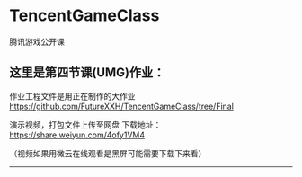 # TencentGameClass
腾讯游戏公开课

这里是第四节课(UMG)作业：
-------
作业工程文件是用正在制作的大作业 https://github.com/FutureXXH/TencentGameClass/tree/Final


演示视频，打包文件上传至网盘 下载地址：https://share.weiyun.com/4ofy1VM4

（视频如果用微云在线观看是黑屏可能需要下载下来看）

-------

